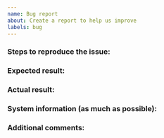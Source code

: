 ```yaml
---
name: Bug report
about: Create a report to help us improve
labels: bug
---
```


### Steps to reproduce the issue:



### Expected result:



### Actual result:



### System information (as much as possible):



### Additional comments: